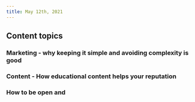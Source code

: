 ```yaml
---
title: May 12th, 2021
---
```


## Content topics
### Marketing - why keeping it simple and avoiding complexity is good
### Content - How educational content helps your reputation
### How to be open and
